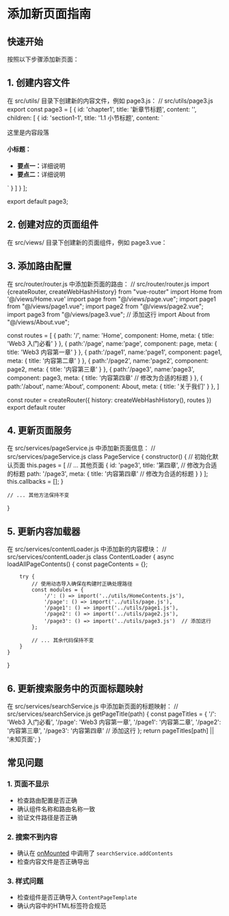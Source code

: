 # 添加新页面指南

## 快速开始

按照以下步骤添加新页面：
## 1. 创建内容文件
   在 src/utils/ 目录下创建新的内容文件，例如 page3.js：
   // src/utils/page3.js
   export const page3 = [
   {
   id: 'chapter1',
   title: '新章节标题',
   content: '',
   children: [
   {
   id: 'section1-1',
   title: '1.1 小节标题',
   content: `
   <p>这里是内容段落</p>
   <h4>小标题：</h4>
   <ul>
   <li><strong>要点一：</strong>详细说明</li>
   <li><strong>要点二：</strong>详细说明</li>
   </ul>
   `
   }
   ]
   }
   ];

export default page3;
## 2. 创建对应的页面组件
   在 src/views/ 目录下创建新的页面组件，例如 page3.vue：
<!-- src/views/page3.vue -->
<template>
  <ContentPageTemplate :content-data="pageContents" />
</template>

<script>
// import pageContents from '@/utils/page3.js'
import ContentPageTemplate from '@/components/ContentPageTemplate.vue'

export default {
  name: 'page3',
  components: {
    ContentPageTemplate
  },
  setup() {
    return {
      pageContents
    }
  }
}
</script>

<style scoped>
</style>

## 3. 添加路由配置
   在 src/router/router.js 中添加新页面的路由：
   // src/router/router.js
   import {createRouter, createWebHashHistory} from "vue-router"
   import Home from '@/views/Home.vue'
   import page from "@/views/page.vue";
   import page1 from "@/views/page1.vue";
   import page2 from "@/views/page2.vue";
   import page3 from "@/views/page3.vue"; // 添加这行
   import About from "@/views/About.vue";

const routes = [
{
path: '/',
name: 'Home',
component: Home,
meta: {
title: 'Web3 入门必看'
}
},
{
path:'/page',
name:'page',
component: page,
meta: {
title: 'Web3 内容第一章'
}
},
{
path:'/page1',
name:'page1',
component: page1,
meta: {
title: '内容第二章'
}
},
{
path:'/page2',
name:'page2',
component: page2,
meta: {
title: '内容第三章'
}
},
{
path:'/page3',
name:'page3',
component: page3,
meta: {
title: '内容第四章'  // 修改为合适的标题
}
},
{
path:'/about',
name:'About',
component: About,
meta: {
title: '关于我们'
}
},
]

const router = createRouter({
history: createWebHashHistory(),
routes
})
export default router

## 4. 更新页面服务
   在 src/services/pageService.js 中添加新页面信息：
   // src/services/pageService.js
   class PageService {
   constructor() {
   // 初始化默认页面
   this.pages = [
   // ... 其他页面
   {
   id: 'page3',
   title: '第四章',  // 修改为合适的标题
   path: '/page3',
   meta: {
   title: '内容第四章'  // 修改为合适的标题
   }
   }
   ];
   this.callbacks = [];
   }

    // ... 其他方法保持不变
}

## 5. 更新内容加载器
   在 src/services/contentLoader.js 中添加新的内容模块：
   // src/services/contentLoader.js
   class ContentLoader {
   async loadAllPageContents() {
   const pageContents = {};

        try {
            // 使用动态导入确保在构建时正确处理路径
            const modules = {
                '/': () => import('../utils/HomeContents.js'),
                '/page': () => import('../utils/page.js'),
                '/page1': () => import('../utils/page1.js'),
                '/page2': () => import('../utils/page2.js'),
                '/page3': () => import('../utils/page3.js')  // 添加这行
            };
            
            // ... 其余代码保持不变
        }
    }
}

## 6. 更新搜索服务中的页面标题映射
   在 src/services/searchService.js 中添加新页面的标题映射：
   // src/services/searchService.js
   getPageTitle(path) {
   const pageTitles = {
   '/': 'Web3 入门必看',
   '/page': 'Web3 内容第一章',
   '/page1': '内容第二章',
   '/page2': '内容第三章',
   '/page3': '内容第四章'  // 添加这行
   };
   return pageTitles[path] || '未知页面';
   }



## 常见问题

### 1. 页面不显示
- 检查路由配置是否正确
- 确认组件名称和路由名称一致
- 验证文件路径是否正确

### 2. 搜索不到内容
- 确认在 [onMounted](file://D:\web3_home\node_modules\@vue\runtime-core\dist\runtime-core.d.ts#L727-L727) 中调用了 `searchService.addContents`
- 检查内容文件是否正确导出

### 3. 样式问题
- 检查组件是否正确导入 `ContentPageTemplate`
- 确认内容中的HTML标签符合规范